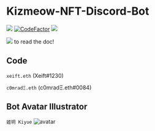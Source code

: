 # Kizmeow-NFT-Discord-Bot

<a href="https://kizmeow.gitbook.io/kizmeow-nft-discord-bot/"><img src="https://img.shields.io/badge/read-doc-green"></a>
[![CodeFactor](https://www.codefactor.io/repository/github/xeift/kizmeow-nft-discord-bot/badge/main)](https://www.codefactor.io/repository/github/xeift/kizmeow-nft-discord-bot/overview/main)
![](https://tokei.ekzhang.com/b1/github/Xeift/Kizmeow-NFT-Discord-Bot)

<a href="https://kizmeow.gitbook.io/kizmeow-nft-discord-bot/"><img src="https://user-images.githubusercontent.com/80938768/204586063-290c515d-6b7b-471a-b3d9-b54015e38e27.png"></a> to read the doc!

Code
-----------------

`xeift.eth` (Xeift#1230)

`c0mradΞ.eth` (c0mradΞ.eth#0084)

Bot Avatar Illustrator
-----------------
`姬玥 Kiyue`
![avatar](https://user-images.githubusercontent.com/80938768/146544100-315cdd44-7461-441b-a3dd-d3ee653b145a.png)
